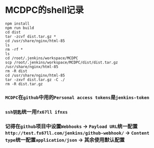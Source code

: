 # MCDPC的shell记录

```shell
npm install  
npm run build  
cd dist  
tar -zcvf dist.tar.gz *  
cd /usr/share/nginx/html-85  
ls  
rm -rf *  
ls  
cd /root/.jenkins/workspace/MCDPC  
scp /root/.jenkins/workspace/MCDPC/dist/dist.tar.gz /usr/share/nginx/html-85  
rm -R dist  
cd /usr/share/nginx/html-85  
tar -zxvf dist.tar.gz -C ./  
rm -R dist.tar.gz  
```


### `MCDPC`在`github`中用的`Personal access tokens`是`jenkins-token`  
### `ssh钥匙`统一用`fx67ll ifnxs`  
### 记得在`github`项目中设置`Webhooks` -> `Payload URL`统一配置`http://test.fx67ll.com/jenkins/github-webhook/` -> `Content type`统一配置`application/json` -> 其余使用默认配置  